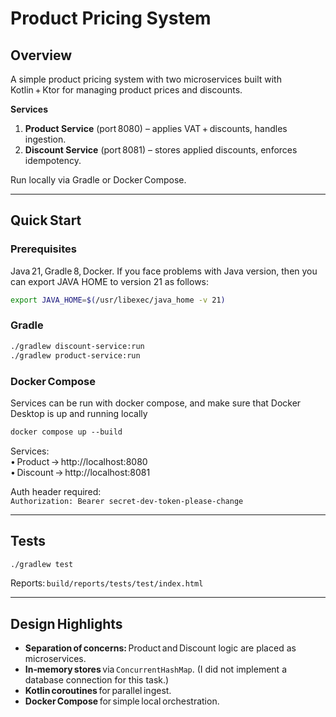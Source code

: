 
# Product Pricing System

## Overview
A simple product pricing system with two microservices built with Kotlin + Ktor for managing product prices and discounts.

**Services**
1. **Product Service** (port 8080) – applies VAT + discounts, handles ingestion.  
2. **Discount Service** (port 8081) – stores applied discounts, enforces idempotency.

Run locally via Gradle or Docker Compose.

---

## Quick Start

### Prerequisites
Java 21, Gradle 8, Docker.
If you face problems with Java version, then you can export JAVA HOME to version 21 as follows:
```bash
export JAVA_HOME=$(/usr/libexec/java_home -v 21)
```

### Gradle
```bash
./gradlew discount-service:run
./gradlew product-service:run
```

### Docker Compose
Services can be run with docker compose, and make sure that Docker Desktop is up and running locally
```bash
docker compose up ‑‑build
```

Services:  
• Product → http://localhost:8080  
• Discount → http://localhost:8081

Auth header required:  
`Authorization: Bearer secret‑dev‑token‑please‑change`

---

## Tests
```bash
./gradlew test
```

Reports: `build/reports/tests/test/index.html`

---

## Design Highlights
- **Separation of concerns:** Product and Discount logic are placed as microservices.
- **In‑memory stores** via `ConcurrentHashMap`.  (I did not implement a database connection for this task.)
- **Kotlin coroutines** for parallel ingest.
- **Docker Compose** for simple local orchestration.  


